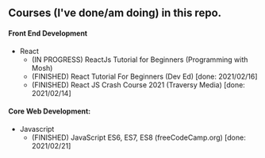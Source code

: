 ## Courses (I've done/am doing) in this repo.

#### Front End Development
* React
  * (IN PROGRESS) ReactJs Tutorial for Beginners (Programming with Mosh) 
  * (FINISHED) React Tutorial For Beginners (Dev Ed) [done: 2021/02/16] 
  * (FINISHED) React JS Crash Course 2021 (Traversy Media) [done: 2021/02/14] 

#### Core Web Development:
* Javascript
  * (FINISHED) JavaScript ES6, ES7, ES8 (freeCodeCamp.org) [done: 2021/02/21] 

